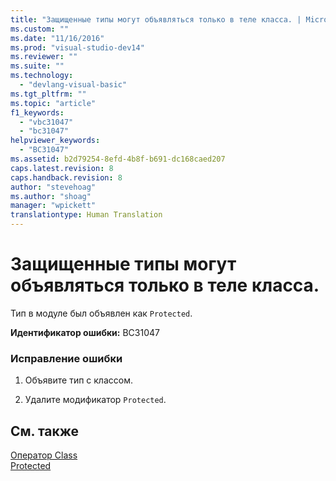```yaml
---
title: "Защищенные типы могут объявляться только в теле класса. | Microsoft Docs"
ms.custom: ""
ms.date: "11/16/2016"
ms.prod: "visual-studio-dev14"
ms.reviewer: ""
ms.suite: ""
ms.technology: 
  - "devlang-visual-basic"
ms.tgt_pltfrm: ""
ms.topic: "article"
f1_keywords: 
  - "vbc31047"
  - "bc31047"
helpviewer_keywords: 
  - "BC31047"
ms.assetid: b2d79254-8efd-4b8f-b691-dc168caed207
caps.latest.revision: 8
caps.handback.revision: 8
author: "stevehoag"
ms.author: "shoag"
manager: "wpickett"
translationtype: Human Translation
---
```

# Защищенные типы могут объявляться только в теле класса.
Тип в модуле был объявлен как `Protected`.  
  
 **Идентификатор ошибки:** BC31047  
  
### Исправление ошибки  
  
1.  Объявите тип с классом.  
  
2.  Удалите модификатор `Protected`.  
  
## См. также  
 [Оператор Class](../../visual-basic/language-reference/statements/class-statement.md)   
 [Protected](../../visual-basic/language-reference/modifiers/protected.md)